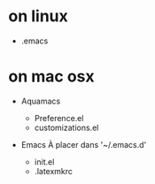 # on linux

- .emacs

# on mac osx

- Aquamacs

    - Preference.el
    - customizations.el

- Emacs
À placer dans '~/.emacs.d'
    - init.el
    - .latexmkrc
